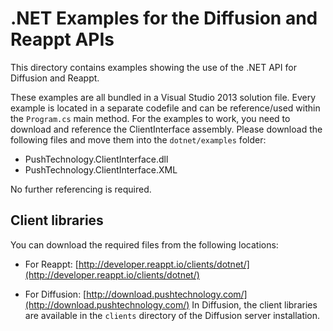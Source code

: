 # .NET Examples for the Diffusion and Reappt APIs

This directory contains examples showing the use of the .NET API for Diffusion and Reappt.

These examples are all bundled in a Visual Studio 2013 solution file. Every example is located
in a separate codefile and can be reference/used within the `Program.cs` main method. For the examples to work,
you need to download and reference the ClientInterface assembly. Please download the following files and move 
them into the `dotnet/examples` folder: 

*   PushTechnology.ClientInterface.dll
*   PushTechnology.ClientInterface.XML

No further referencing is required.


## Client libraries

You can download the required files from the following locations:

*   For Reappt: [http://developer.reappt.io/clients/dotnet/](http://developer.reappt.io/clients/dotnet/)

*   For Diffusion: [http://download.pushtechnology.com/](http://download.pushtechnology.com/)
    In Diffusion, the client libraries are available in the `clients` directory of the Diffusion server installation.


